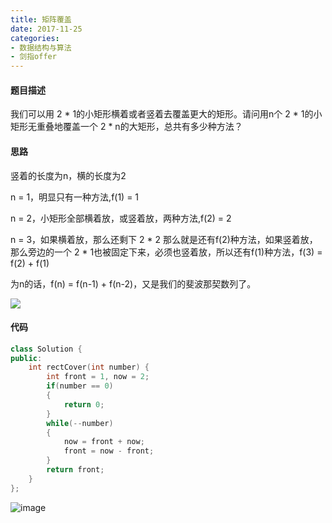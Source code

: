 ```yaml
---
title: 矩阵覆盖
date: 2017-11-25
categories:
- 数据结构与算法
- 剑指offer
---
```



#### 题目描述
我们可以用 2 * 1的小矩形横着或者竖着去覆盖更大的矩形。请问用n个 2 * 1的小矩形无重叠地覆盖一个 2 * n的大矩形，总共有多少种方法？
#### 思路

竖着的长度为n，横的长度为2


n = 1，明显只有一种方法,f(1) = 1

n = 2，小矩形全部横着放，或竖着放，两种方法,f(2) = 2

n = 3，如果横着放，那么还剩下 2 * 2 那么就是还有f(2)种方法，如果竖着放，那么旁边的一个 2 * 1也被固定下来，必须也竖着放，所以还有f(1)种方法，f(3) = f(2) + f(1)

为n的话，f(n) = f(n-1) + f(n-2)，又是我们的斐波那契数列了。



![](http://upload-images.jianshu.io/upload_images/606862-7280387a95355a33.jpg?imageMogr2/auto-orient/strip%7CimageView2/2/w/1240)

#### 代码


```cpp
class Solution {
public:
    int rectCover(int number) {
		int front = 1, now = 2;
        if(number == 0)
        {
            return 0;
        }
        while(--number)
        {
            now = front + now;
            front = now - front;
        }
        return front;
    }
};
```
![image](http://photo.ssyer.com/user//20171124/order/515b08cbad5c1a4d8aa86d4a7984cdb732edIMG_3573JPG.JPG)

